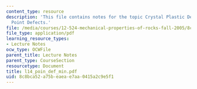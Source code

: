 ```yaml
---
content_type: resource
description: 'This file contains notes for the topic Crystal Plastic Deformation 1:
  Point Defects.'
file: /media/courses/12-524-mechanical-properties-of-rocks-fall-2005/8c8bca52a75beaeae7aa0415a2c9e5f1_l14_poin_def_min.pdf
file_type: application/pdf
learning_resource_types:
- Lecture Notes
ocw_type: OCWFile
parent_title: Lecture Notes
parent_type: CourseSection
resourcetype: Document
title: l14_poin_def_min.pdf
uid: 8c8bca52-a75b-eaea-e7aa-0415a2c9e5f1
---
```

